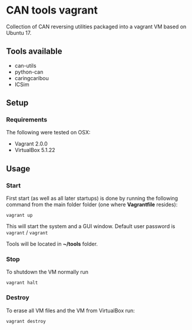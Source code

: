 # CAN tools vagrant

Collection of CAN reversing utilities packaged into a vagrant VM based on Ubuntu 17.

## Tools available

* can-utils
* python-can
* caringcaribou
* ICSim

## Setup

### Requirements

The following were tested on OSX:

* Vagrant 2.0.0
* VirtualBox 5.1.22

## Usage

### Start

First start (as well as all later startups) is done by running the following
command from the main folder folder (one where **Vagrantfile** resides):

```
vagrant up
```

This will start the system and a GUI window.
Default user password is `vagrant` / `vagrant`

Tools will be located in **~/tools** folder.

### Stop

To shutdown the VM normally run

```
vagrant halt
```

### Destroy

To erase all VM files and the VM from VirtualBox run:

```
vagrant destroy
```
